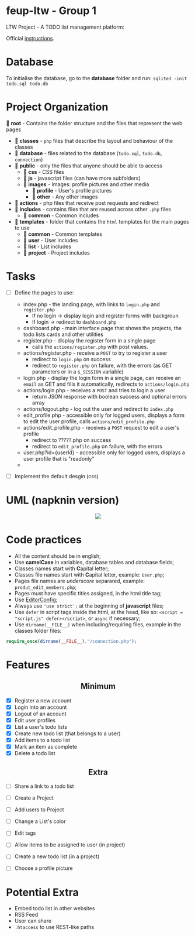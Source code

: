 # feup-ltw - Group 1
LTW Project - A TODO list management platform:

Official [instructions](https://web.fe.up.pt/~arestivo/page/courses/2017/ltw/project/).

# Database

To initialise the database, go to the **database** folder and run: `sqlite3 -init todo.sql todo.db`

# Project Organization

:open_file_folder: **root** - Contains the folder structure and the files that represent the web pages
 * :file_folder: **classes** - `php` files that describe the layout and behaviour of the classes
 * :file_folder: **database** - files related to the database (`todo.sql`, `todo.db`, `connection`)
 * :open_file_folder: **public** - only the files that anyone should be able to access
    * :file_folder: **css** - CSS files
    * :file_folder: **js** - javascript files (can have more subfolders)
    * :open_file_folder: **images** - Images: profile pictures and other media
      * :file_folder: **profile** - User's profile pictures
      * :file_folder: **other** - Any other images
 * :file_folder: **actions** - php files that receive post requests and redirect
 * :file_folder: **includes** - contains files that are reused across other `.php` files
    * :file_folder: **common** - Common includes
 * :open_file_folder: **templates** - folder that contains the `html` templates for the main pages to use
    * :file_folder: **common** - Common templates
    * :file_folder: **user** - User includes
    * :file_folder: **list** - List includes
    * :file_folder: **project** - Project includes

# Tasks
 - [ ] Define the pages to use:
 	* index.php - the landing page, with links to `login.php` and `register.php`
		* If no login -> display login and register forms with backgroun
		* If login -> redirect to `dashboard.php`
	* dashboard.php - main interface page that shows the projects, the todo lists cards and other utilities
	* register.php - display the register form in a single page
		* calls the `actions/register.php` with post values.
	* actions/register.php - receive a `POST` to try to register a user
		* redirect to `login.php` on success
		* redirect to `register.php` on failure, with the errors (as GET parameters or in a `$_SESSION` variable)
	* login.php - display the login form in a single page, can receive an `email` as GET and fills it automatically, redirects to `actions/login.php`
	* actions/login.php - receives a `POST` and tries to login a user
		* return JSON response with boolean success and optional errors array
	* actions/logout.php -  log out the user and redirect to `index.php`
	* edit_profile.php - accessible only for logged users, displays a form to edit the user profile, calls `actions/edit_profile.php`
	* actions/edit_profile.php - receives a `POST` request to edit a user's profile
		* redirect to ?????.php on success
		* redirect to `edit_profile.php` on failure, with the errors
	* user.php?id={userId} - accessible only for logged users, displays a user profile that is "readonly"
	* 
 - [ ] Implement the default desgin (css)


# UML (napknin version)

<p align="center">
	<img src="https://github.com/msramalho/feup-ltw/blob/master/public/images/other/uml_basic.png"/>
</p>

# Code practices
 * All the content should be in english;
 * Use **camelCase** in variables, database tables and database fields;
 * Classes names start with **C**apital letter;
 * Classes file names start with **C**apital letter, example: `User.php`;
 * Pages file names are _underscore_ separared, example: `produt_edit_members.php`;
 * Pages must have specific titles assigned, in the html title tag;
 * Use [EditorConfig](https://marketplace.visualstudio.com/items?itemName=EditorConfig.EditorConfig);
 * Always use `'use strict';` at the beginning of **javascript** files;
 * Use `defer` in script tags inside the html, at the head, like so: `<script = "script.js" defer></script>`, or `async` if necessary;
 * Use `dirname(__FILE__)` when including/requiring files, example in the classes folder files:

```php
require_once(dirname(__FILE__)."/connection.php");
```

# Features

<h2 align="center">Minimum</h2>

- [x] Register a new account
- [x] Login into an account
- [x] Logout of an account
- [x] Edit user profiles
- [x] List a user's todo lists
- [x] Create new todo list (that belongs to a user)
- [x] Add items to a todo list
- [x] Mark an item as complete
- [x] Delete a todo list

<h2 align="center">Extra</h2>

- [ ] Share a link to a todo list
- [ ] Create a Project
- [ ] Add users to Project
- [ ] Change a List's color
- [ ] Edit tags
- [ ] Allow items to be assigned to user (in project)
- [ ] Create a new todo list (in a project)
- [ ] Choose a profile picture


# Potential Extra
 * Embed todo list in other websites
 * RSS Feed
 * User can share
 * `.htaccess` to use REST-like paths
